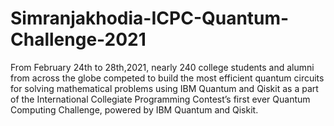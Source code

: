# Simranjakhodia-ICPC-Quantum-Challenge-2021
From February 24th to 28th,2021, nearly 240 college students and alumni from across the globe competed to build the most efficient quantum circuits for solving mathematical problems using IBM Quantum and Qiskit as a part of the International Collegiate Programming Contest’s first ever Quantum Computing Challenge, powered by IBM Quantum and Qiskit.
